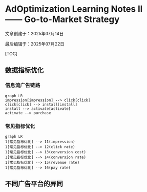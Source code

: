 # AdOptimization Learning Notes II —— Go-to-Market Strategy

文章创建于：2025年07月14日

最后编辑于：2025年07月22日

[TOC]



## 数据指标优化

### 信息流广告链路

```mermaid
graph LR
impression[impression] --> click[click]
click[click] --> install[install]
install --> activate[activate]
activate --> purchase 
```

### 常见指标优化

```mermaid
graph LR
1[常见指标优化] --> 11(impression)
1[常见指标优化] --> 12(click rate)
1[常见指标优化] --> 13(conversion cost)
1[常见指标优化] --> 14(conversion rate)
1[常见指标优化] --> 15(revenue rate)
1[常见指标优化] --> 16(pay rate)
```

## 不同广告平台的异同

